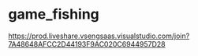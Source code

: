 # game_fishing
https://prod.liveshare.vsengsaas.visualstudio.com/join?7A48648AFCC2D44193F9AC020C6944957D28

